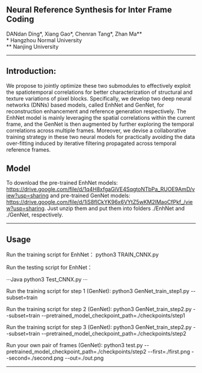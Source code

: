 ## Neural Reference Synthesis for Inter Frame Coding
DANdan Ding*, Xiang Gao*, Chenran Tang*, Zhan Ma**<br>
\* Hangzhou Normal University<br>
** Nanjing University<br>
___

## Introduction:
We propose to jointly optimize these two submodules to effectively exploit the spatiotemporal correlations for better characterization of structural and texture variations of pixel blocks. Specifically, we develop two deep neural networks (DNNs) based models, called EnhNet and GenNet, for reconstruction enhancement and reference generation respectively. The EnhNet model is mainly leveraging the spatial correlations within the current frame, and the GenNet is then augmented by further exploring the temporal correlations across multiple frames. Moreover, we devise a collaborative training strategy in these two neural models for practically avoiding the data over-fitting induced by iterative filtering propagated across temporal reference frames.


## Model
To download the pre-trained EnhNet models: https://drive.google.com/file/d/1q4H8xfgaGiVE4SqgtoNTbPa_RUOE9AmD/view?usp=sharing and pre-trained GenNet models: https://drive.google.com/file/d/1iS8fICkYK96x6VYtZ5wKM2lMaoCfPkf_/view?usp=sharing. Just unzip them and put them into folders ./EnhNet and ./GenNet, respectively. 

___

## Usage
Run the training script for EnhNet：
python3 TRAIN_CNNX.py

Run the testing script for EnhNet：

···Java
python3 Test_CNNX.py
···

Run the training script for step 1 (GenNet):
python3 GenNet_train_step1.py --subset=train

Run the training script for step 2 (GenNet):
python3 GenNet_train_step2.py --subset=train --pretrained_model_checkpoint_path=./checkpoints/step1

Run the training script for step 3 (GenNet):
python3 GenNet_train_step2.py --subset=train --pretrained_model_checkpoint_path=./checkpoints/step2

Run your own pair of frames (GenNet):
python3 test.py --pretrained_model_checkpoint_path=./checkpoints/step2 --first=./first.png --second=./second.png --out=./out.png

___




